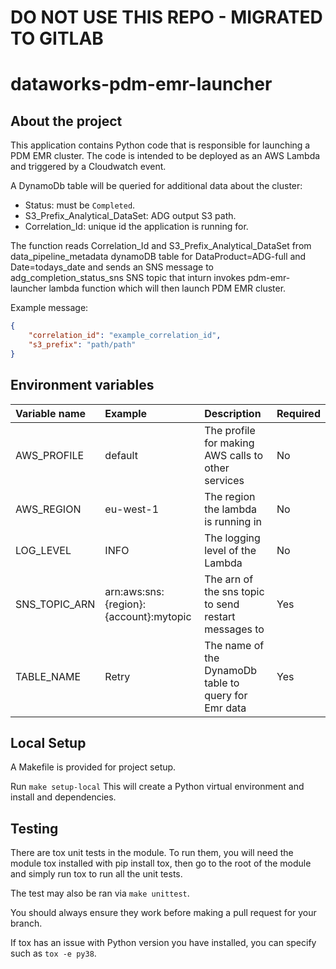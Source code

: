 # DO NOT USE THIS REPO - MIGRATED TO GITLAB

# dataworks-pdm-emr-launcher

## About the project

This application contains Python code that is responsible for launching a PDM EMR cluster. The code is intended to be deployed 
as an AWS Lambda and triggered by a Cloudwatch event. 


A DynamoDb table will be queried for additional data about the cluster:
* Status: must be `Completed`.
* S3_Prefix_Analytical_DataSet: ADG output S3 path.
* Correlation_Id: unique id the application is running for. 


The function reads Correlation_Id and S3_Prefix_Analytical_DataSet from data_pipeline_metadata dynamoDB table for DataProduct=ADG-full and Date=todays_date 
and sends an SNS message to adg_completion_status_sns SNS topic that inturn invokes pdm-emr-launcher lambda function which will then 
launch PDM EMR cluster.

Example message:
```json
{
    "correlation_id": "example_correlation_id",
    "s3_prefix": "path/path"
}
```

## Environment variables

|Variable name|Example|Description|Required|
|:---|:---|:---|:---|
|AWS_PROFILE| default |The profile for making AWS calls to other services|No|
|AWS_REGION| eu-west-1 |The region the lambda is running in|No|
|LOG_LEVEL| INFO |The logging level of the Lambda|No|
|SNS_TOPIC_ARN|arn:aws:sns:{region}:{account}:mytopic|The arn of the sns topic to send restart messages to|Yes|
|TABLE_NAME|Retry|The name of the DynamoDb table to query for Emr data|Yes|


## Local Setup

A Makefile is provided for project setup.

Run `make setup-local` This will create a Python virtual environment and install and dependencies. 


## Testing

There are tox unit tests in the module. To run them, you will need the module tox installed with pip install tox, then go to the root of the module and simply run tox to run all the unit tests.

The test may also be ran via `make unittest`.

You should always ensure they work before making a pull request for your branch.

If tox has an issue with Python version you have installed, you can specify such as `tox -e py38`.
